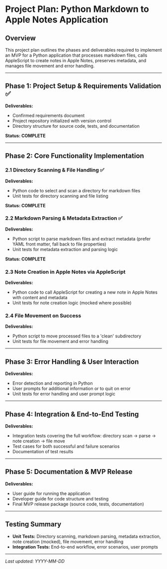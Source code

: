 # Project Plan: Python Markdown to Apple Notes Application

## Overview
This project plan outlines the phases and deliverables required to implement an MVP for a Python application that processes markdown files, calls AppleScript to create notes in Apple Notes, preserves metadata, and manages file movement and error handling.

---

## Phase 1: Project Setup & Requirements Validation ✅
**Deliverables:**
- Confirmed requirements document
- Project repository initialized with version control
- Directory structure for source code, tests, and documentation

**Status: COMPLETE**

---

## Phase 2: Core Functionality Implementation
### 2.1 Directory Scanning & File Handling ✅
**Deliverables:**
- Python code to select and scan a directory for markdown files
- Unit tests for directory scanning and file listing

**Status: COMPLETE**

### 2.2 Markdown Parsing & Metadata Extraction ✅
**Deliverables:**
- Python script to parse markdown files and extract metadata (prefer YAML front matter, fall back to file properties)
- Unit tests for metadata extraction and parsing logic

**Status: COMPLETE**

### 2.3 Note Creation in Apple Notes via AppleScript
**Deliverables:**
- Python code to call AppleScript for creating a new note in Apple Notes with content and metadata
- Unit tests for note creation logic (mocked where possible)

### 2.4 File Movement on Success
**Deliverables:**
- Python script to move processed files to a 'clean' subdirectory
- Unit tests for file movement and error handling

---

## Phase 3: Error Handling & User Interaction
**Deliverables:**
- Error detection and reporting in Python
- User prompts for additional information or to quit on error
- Unit tests for error handling and user prompt logic

---

## Phase 4: Integration & End-to-End Testing
**Deliverables:**
- Integration tests covering the full workflow: directory scan → parse → note creation → file move
- Test cases for both successful and failure scenarios
- Documentation of test results

---

## Phase 5: Documentation & MVP Release
**Deliverables:**
- User guide for running the application
- Developer guide for code structure and testing
- Final MVP release package (source code, tests, documentation)

---

## Testing Summary
- **Unit Tests:** Directory scanning, markdown parsing, metadata extraction, note creation (mocked), file movement, error handling
- **Integration Tests:** End-to-end workflow, error scenarios, user prompts

---

*Last updated: YYYY-MM-DD* 